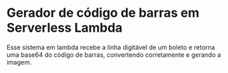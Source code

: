 # Gerador de código de barras em Serverless Lambda

Esse sistema em lambda recebe a linha digitável de um boleto e retorna uma base64 do código de barras, convertendo corretamente e gerando a imagem.